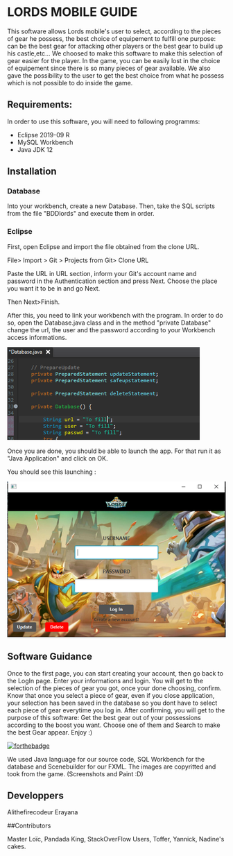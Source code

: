 # LORDS MOBILE GUIDE

This software allows Lords mobile's user to select, according to the pieces of gear he possess, the best choice of equipement to fulfill one purpose:
can be the best gear for attacking other players or the best gear to build up his castle,etc...
We choosed to make this software to make this selection of gear easier for the player. In the game, you can be easily lost in the choice of equipement since there is so many pieces of gear available.
We also gave the possibility to the user to get the best choice from what he possess which is not possible to do inside the game.


## Requirements:

In order to use this software, you will need to following programms:

- Eclipse 2019-09 R
- MySQL Workbench
- Java JDK 12

## Installation

### Database

Into your workbench, create a new Database.
Then, take the SQL scripts from the file "BDDlords" and execute them in order.

### Eclipse

First, open Eclipse and import the file obtained from the clone URL.

File> Import > Git > Projects from Git> Clone URL

Paste the URL in URL section, inform your Git's account name and password in the Authentication section and press Next.
Choose the place you want it to be in and go Next.

Then Next>Finish.

After this, you need to link your workbench with the program.
In order to do so, open the Database.java class and in the method "private Database" change the url, the user and the password according to your Workbench access informations.

 ![Screenshot](screendDatabase.png)

Once you are done, you should be able to launch the app.
For that run it as "Java Application" and click on OK.

You should see this launching :

 ![Screenshot](screenLogiciel.png) 

## Software Guidance

Once to the first page, you can start creating your account, then go back to the LogIn page.
Enter your informations and login.
You will get to the selection of the pieces of gear you got, once your done choosing, confirm.
Know that once you select a piece of gear, even if you close application, your selection has been saved in the database so you dont have to select each piece of gear everytime you log in.
After confirming, you will get to the purpose of this software: Get the best gear out of your possessions according to the boost you want.
Choose one of them and Search to make the best Gear appear.
Enjoy :)

[![forthebadge](http://forthebadge.com/images/badges/built-with-love.svg)](http://forthebadge.com) 

We used Java language for our source code, SQL Workbench for the database and Scenebuilder for our FXML.
The images are copyritted and took from the game. (Screenshots and Paint :D)


## Developpers

Alithefirecodeur
Erayana

##Contributors

Master Loïc, Pandada King, StackOverFlow Users, Toffer, Yannick, Nadine's cakes.